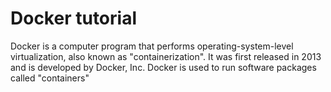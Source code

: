 # Docker tutorial
Docker is a computer program that performs operating-system-level virtualization, also known as "containerization". It was first released in 2013 and is developed by Docker, Inc. Docker is used to run software packages called "containers"